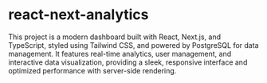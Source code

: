 # react-next-analytics
This project is a modern dashboard built with React, Next.js, and TypeScript, styled using Tailwind CSS, and powered by PostgreSQL for data management. It features real-time analytics, user management, and interactive data visualization, providing a sleek, responsive interface and optimized performance with server-side rendering.
